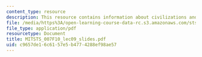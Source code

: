 ```yaml
---
content_type: resource
description: This resource contains information about civilizations and empires.
file: /media/https%3A/open-learning-course-data-rc.s3.amazonaws.com/sts-007-technology-in-history-fall-2010/c9657de16c6157e5b4774288ef98ae57_MITSTS_007F10_lec09_slides.pdf
file_type: application/pdf
resourcetype: Document
title: MITSTS_007F10_lec09_slides.pdf
uid: c9657de1-6c61-57e5-b477-4288ef98ae57
---
```

